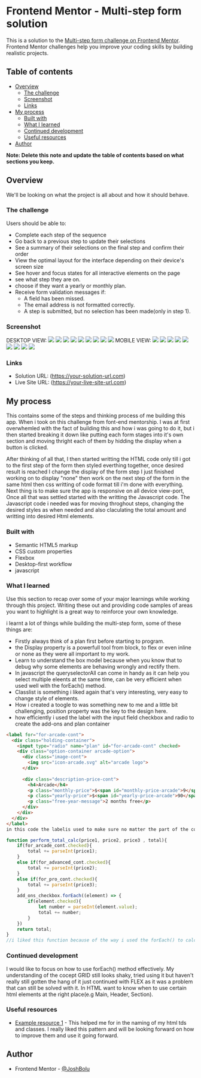 # Frontend Mentor - Multi-step form solution

This is a solution to the [Multi-step form challenge on Frontend Mentor](https://www.frontendmentor.io/challenges/multistep-form-YVAnSdqQBJ). Frontend Mentor challenges help you improve your coding skills by building realistic projects. 

## Table of contents

- [Overview](#overview)
  - [The challenge](#the-challenge)
  - [Screenshot](#screenshot)
  - [Links](#links)
- [My process](#my-process)
  - [Built with](#built-with)
  - [What I learned](#what-i-learned)
  - [Continued development](#continued-development)
  - [Useful resources](#useful-resources)
- [Author](#author)

**Note: Delete this note and update the table of contents based on what sections you keep.**

## Overview 

We'll be looking on what the project is all about and how it should behave.

### The challenge

Users should be able to:

- Complete each step of the sequence
- Go back to a previous step to update their selections
- See a summary of their selections on the final step and confirm their order
- View the optimal layout for the interface depending on their device's screen size
- See hover and focus states for all interactive elements on the page
- see what step they are on.
- choose if they want a yearly or monthly plan.
- Receive form validation messages if:
  - A field has been missed.
  - The email address is not formatted correctly.
  - A step is submitted, but no selection has been made(only in step 1).

### Screenshot
DESKTOP VIEW:
![](assets\screenshot\desktop\desktop-view2.png)
![](assets\screenshot\desktop\desktop-view3.png)
![](assets\screenshot\desktop\desktop-view4.png)
![](assets\screenshot\desktop\desktop-view5.png)
![](assets\screenshot\desktop\desktop-view6.png)
![](assets\screenshot\desktop\desktop-view7.png)
![](assets\screenshot\desktop\desktop-view8.png)
![](assets\screenshot\desktop\desktop-view9.png)
![](assets\screenshot\desktop\desktop-view10.png)
MOBILE VIEW:
![](assets\screenshot\mobile\mobile-view1.png)
![](assets\screenshot\mobile\mobile-view2.png)
![](assets\screenshot\mobile\mobile-view3.png)
![](assets\screenshot\mobile\mobile-view4.png)
![](assets\screenshot\mobile\mobile-view5.png)
![](assets\screenshot\mobile\mobile-view6.png)
![](assets\screenshot\mobile\mobile-view7.png)
![](assets\screenshot\mobile\mobile-view8.png)
![](assets\screenshot\mobile\mobile-view9.png)


### Links

- Solution URL: (https://your-solution-url.com)
- Live Site URL: (https://your-live-site-url.com)

## My process

This contains some of the steps and thinking process of me building this app. When i took on this challenge from font-end mentorship. I was at first overwhemled with the fact of building this and how i was going to do it, but i then started breaking it down like putting each form stages into it's own section and moving thright each of them by hidding the display when a button is clicked.

After thinking of all that, I then started writting the HTML code only till i got to the first step of the form then styled everthing together, once desired result is reached I change the display of the form step I just finished working on to display "none" then work on the next step of the form in the same html then css writting of code format till i'm done with everything. Next thing is to make sure the app is responsive on all device view-port, Once all that was settled started with the writting the Javascript code. The Javascript code i needed was for moving throghout steps, changing the desired styles as when needed and also claculating the total amount and writting into desired Html elements.  

### Built with

- Semantic HTML5 markup
- CSS custom properties
- Flexbox
- Desktop-first workflow
- javascript

### What I learned

Use this section to recap over some of your major learnings while working through this project. Writing these out and providing code samples of areas you want to highlight is a great way to reinforce your own knowledge.

i learnt a lot of things while building the multi-step form, some of these things are:
- Firstly always think of a plan first before starting to program.
- the Display property is a powerfull tool from block, to flex or even inline or none as they were all important to my work.
- Learn to understand the box model because when you know that to debug why some elements are behaving wrongly and rectify them.
- In javascript the queryselectorAll can come in handy as it can help you select multiple eleents at the same time, can be very efficient when used well with the forEach() method.
- Classlist is something i liked again that's very interesting, very easy to change style of elements. 
- How i created a toogle to was something new to me and a little bit challenging, position property was the key to the design here.
- how efficiently i used the label with the input field checkbox and radio to create the add-ons and plan container 

```html
<label for="for-arcade-cont">  
  <div class="holding-container">
    <input type="radio" name="plan" id="for-arcade-cont" checked>
    <div class="option-container arcade-option">
      <div class="image-cont">
        <img src="icon-arcade.svg" alt="arcade logo">
      </div>                
      
      <div class="description-price-cont">
        <h4>Arcade</h4>
        <p class="monthly-price">$<span id="monthly-price-arcade">9</span>/mo</p>
        <p class="yearly-price">$<span id="yearly-price-arcade">90</span></p>
        <p class="free-year-message">2 months free</p>
      </div>
    </div>
  </div>
</label>
in this code the labelis used to make sure no matter the part of the container is clicked the radio button which is hidden would be checked and the appropraite style will be used, also the option conatainer is given a positon of absolute and attached to the width of the class "holding-conatainer". The spans are used to hold the price and given specific id which the javascript will be working on.
```

```js
function perform_total_calc(price1, price2, price3 , total){
    if(for_arcade_cont.checked){
        total += parseInt(price1);
    }
    else if(for_advanced_cont.checked){
        total += parseInt(price2);
    }
    else if(for_pro_cont.checked){
        total += parseInt(price3);
    }
    add_ons_checkbox.forEach((element) => {
        if(element.checked){
            let number = parseInt(element.value);
            total += number;   
        }
    })
    return total;
}
//i liked this function because of the way i used the forEach() to calculate the of the checkbox selected with the queryselectorAll selector.
```

### Continued development

I would like to focus on how to use forEach() method effectively. My understanding of the cocept GRID still looks shaky, tried using it but haven't really still gotten the hang of it just continued with FLEX as it was a problem that can still be solved with it. In HTML want to know when to use certain html elements at the right place(e.g Main, Header, Section).

### Useful resources

- [Example resource 1](https://www.example.com) - This helped me for in the naming of my html tds and classes. I really liked this pattern and will be looking forward on how to improve them and use it going forward.

## Author

- Frontend Mentor - [@JoshBolu](https://www.frontendmentor.io/profile/JoshBolu)
